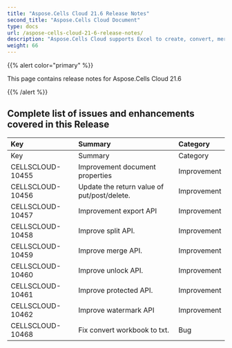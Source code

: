```yaml
---
title: "Aspose.Cells Cloud 21.6 Release Notes"
second_title: "Aspose.Cells Cloud Document"
type: docs
url: /aspose-cells-cloud-21-6-release-notes/
description: "Aspose.Cells Cloud supports Excel to create, convert, merge, split, protected, inner object operation, and so on."
weight: 66
---
```


{{% alert color="primary" %}} 

This page contains release notes for Aspose.Cells Cloud 21.6

{{% /alert %}} 
## **Complete list of issues and enhancements covered in this Release**

|**Key**|**Summary**|**Category**|
| :- | :- | :- |
| Key | Summary | Category
| CELLSCLOUD-10455 | Improvement document properties | Improvement |
| CELLSCLOUD-10456 | Update the return value of put/post/delete. | Improvement |
| CELLSCLOUD-10457 | Improvement export API | Improvement |
| CELLSCLOUD-10458 | Improve split API.  | Improvement |
| CELLSCLOUD-10459 | Improve merge API. | Improvement |
| CELLSCLOUD-10460 | Improve unlock API. | Improvement |
| CELLSCLOUD-10461 | Improve protected API. | Improvement |
| CELLSCLOUD-10462 | Improve watermark API | Improvement |
| CELLSCLOUD-10468 | Fix convert workbook to txt.| Bug |


